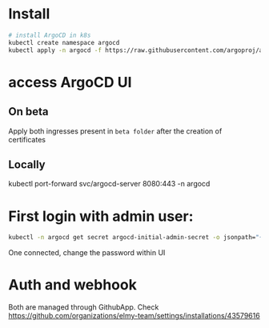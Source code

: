 # Install

```bash
# install ArgoCD in k8s
kubectl create namespace argocd
kubectl apply -n argocd -f https://raw.githubusercontent.com/argoproj/argo-cd/stable/manifests/install.yaml
```


# access ArgoCD UI

## On beta
Apply both ingresses present in `beta folder` after the creation of certificates

## Locally
kubectl port-forward svc/argocd-server 8080:443 -n argocd


# First login with admin user:
```bash
kubectl -n argocd get secret argocd-initial-admin-secret -o jsonpath="{.data.password}" | base64 --decode && echo
```
One connected, change the password within UI

# Auth and webhook

Both are managed through GithubApp.
Check https://github.com/organizations/elmy-team/settings/installations/43579616
